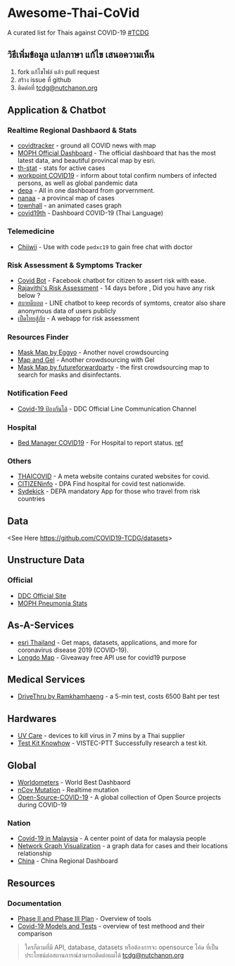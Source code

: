 # Awesome-Thai-CoVid
A curated list for Thais against COVID-19 [#TCDG](https://www.facebook.com/groups/192150165377624)

## วิธีเพิ่มข้อมูล แปลภาษา แก้ไข เสนอความเห็น
1. fork แก้ไขไฟล์ แล้ว pull request
2. สร้าง issue ที่ github
3. ติดต่อที่ tcdg@nutchanon.org


## Application & Chatbot

### Realtime Regional Dashbaord & Stats
 - [covidtracker](https://covidtracker.5lab.co/) - ground all COVID news with map
 - [MOPH Official Dashboard](https://mophgis.maps.arcgis.com/apps/opsdashboard/index.html#/210413ebb5ff49bb8914808af6473322%20) - The official dashboard that has the most latest data, and beautiful provincal map by esri.
 - [th-stat](http://th-stat.com/) - stats for active cases
 - [workpoint COVID19](https://covid19.workpointnews.com/) -  inform about total confirm numbers of infected persons, as well as global pandemic data
 - [depa](https://thaifightcovid.depa.or.th/index.php) - All in one dashboard from gorvernment.
 - [nanaa](http://nanaaa.net/covidmapth) - a provincal map of cases
 - [townhall](https://townhall-th.web.app/covid-19/cases/) - an animated cases graph
 - [covid19th](https://covid19th.com/) - Dashboard COVID-19 (Thai Language)

### Telemedicine
 - [Chiiwii](https://www.chiiwiidoctor.com/) - Use with code `pedxc19` to gain free chat with doctor


### Risk Assessment & Symptoms Tracker
 - [Covid Bot](https://m.me/covid19bot) - Facebook chatbot for citizen to assert risk with ease.
 - [Rajavithi's Risk Assessment](http://rajavithi.emergencymed.net/corona/index.html) - 14 days before , Did you have any risk below ?
 - [สบายดีบอต](http://line.me/R/ti/p/@sabaideebot) - LINE chatbot to keep records of symtoms, creator also share anonymous data of users publicly
 - [เป็ดไทยสู้ภัย](http://covid19.thaitechstartup.org/) - A webapp for risk assessment

### Resources Finder
 - [Mask Map by Eggyo](https://maskmapthai.web.app/) - Another novel crowdsourcing
 - [Map and Gel](https://townhall-th.web.app/covid-19/crowdsource) - Another crowdsourcing with Gel
 - [Mask Map by futureforwardparty](https://futureforwardparty.org/%E0%B8%9E%E0%B8%B4%E0%B8%81%E0%B8%B1%E0%B8%94%E0%B8%AB%E0%B8%B2%E0%B8%8B%E0%B8%B7%E0%B9%89%E0%B8%AD%E0%B8%AB%E0%B8%99%E0%B9%89%E0%B8%B2%E0%B8%81%E0%B8%B2%E0%B8%81) - the first crowdsourcing map to search for masks and disinfectants.



### Notification Feed
 - [Covid-19 ป้องกันได้](https://line.me/R/ti/p/%40797zdgoh) - DDC Official Line Communication Channel

### Hospital
 - [Bed Manager COVID19](http://cov19bkkrm.dms.go.th/covid/) - For Hospital to report status. [ref](https://www.facebook.com/groups/192150165377624/permalink/198792391380068/)

### Others
 - [THAICOVID](https://www.thaicovid.co/) - A meta website contains curated websites for covid.
 - [CITIZENinfo](https://www.dga.or.th/th/profile/2133/) - DPA Find hospital for covid test nationwide.
 - [Sydekick](https://www.facebook.com/depathai/posts/2773242432754321) - DEPA mandatory App for those who travel from risk countries


## Data
<See Here <https://github.com/COVID19-TCDG/datasets>>

## Unstructure Data
### Official
 - [DDC Official Site](https://ddc.moph.go.th/viralpneumonia/)
 - [MOPH Pneumonia Stats](http://www.boe.moph.go.th/boedb/surdata/disease.php?ds=31)


## As-A-Services
 - [esri Thailand](https://www.esrith.com/covid19) - Get maps, datasets, applications, and more for coronavirus
disease 2019 (COVID-19).
 - [Longdo Map](https://www.facebook.com/longdocom/posts/10157469328938052) - Giveaway free API use for covid19 purpose

## Medical Services
 - [DriveThru by Ramkhamhaeng](https://www.ram-hosp.co.th/news_detail/499) - a 5-min test, costs 6500 Baht per test

## Hardwares
 - [UV Care](https://www.bangkokbiznews.com/pr/detail/51946) - devices to kill virus in 7 mins by a Thai supplier
 - [Test Kit Knowhow](https://www.isranews.org/article/isranews-news/86497-news-9.html?fbclid=IwAR2FbMwEdN0P3MOvfFO5pN2odJxXooNBiPC2XsuPPOwoVM0TfxnBMXPoiC8) - VISTEC-PTT Successfully research a test kit.

## Global
 - [Worldometers](https://www.worldometers.info/coronavirus/) - World Best Dashbaord
 - [nCov Mutation](https://nextstrain.org/ncov) - Realtime mutation
 - [Open-Source-COVID-19](http://open-source-covid-19.weileizeng.com/) - A global collection of Open Source projects during COVID-19
### Nation
 - [Covid-19 in Malaysia](https://newslab.malaysiakini.com/covid-19/en) - A center point of data for malaysia people
 - [Network Graph Visualization](https://co.vid19.sg/cases?fbclid=IwAR1xuNgJJ1XqLAp-8MdHODE-mydUFrMq3mD8QVPitdUJlALJwoSqiISO518) - a graph data for cases and their locations relationship
 - [China](https://ncov.dxy.cn/ncovh5/view/pneumonia?scene=2&clicktime=1579582238&enterid=1579582238&from=singlemessage&isappinstalled=0) - China Regional Dashboard


## Resources
### Documentation
 - [Phase II and Phase III Plan](https://drive.google.com/file/d/1FfaJACEDZXdO9yCSQa4qqKoE-I2Yuvbg/view?fbclid=IwAR09us3yzZM0og9_fWnsiTwFkHnqjIHgSZJO_LaJQ1VmKkxwqLlu8ky7cYI) - Overview of tools
 - [Covid-19 Models and Tests](https://docs.google.com/presentation/d/11wHl_j0zenQj8lI4mGFcM15C0VmE8xrFnvhZKaAe10M/mobilepresent?slide=id.g813ffb90bc_7_4&fbclid=IwAR21MNfVZnaG6woOAuGdzJGxgSFZUoQQbNipqoRtIZmqAiz-VAzJuaJi59s) - overview of test methood and their comparison

 > ใครก็ตามที่มี API, database, datasets หรือต้องการจะ opensource โค้ด ที่เป็นประโยชน์ต่อสถานการณ์สามารถติดต่อผมได้ tcdg@nutchanon.org
